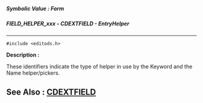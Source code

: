 ##### Symbolic Value : Form
##### FIELD_HELPER_xxx - CDEXTFIELD - EntryHelper
---
```
#include <editods.h>
```
**Description :**

These identifiers indicate the type of helper in use by the Keyword and the 
Name helper/pickers.

**See Also :**
[CDEXTFIELD](/domino-c-api-docs/reference/Data/CDEXTFIELD)
---
